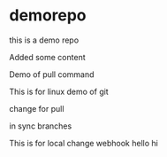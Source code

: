 # demorepo
this is a demo repo

Added some content

Demo of pull command

This is for linux demo of git

change for pull

in sync branches

This is for local change
webhook 
hello hi

